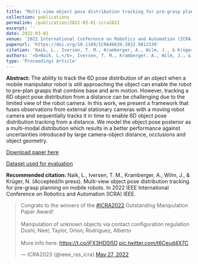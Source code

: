 ```yaml
---
title: "Multi-view object pose distribution tracking for pre-grasp planning on mobile robots"
collection: publications
permalink: /publication/2022-03-01-icra2022
excerpt: ''
date: 2022-03-01
venue: '2022 International Conference on Robotics and Automation (ICRA), Philadelphia, USA'
paperurl: 'https://doi.org/10.1109/ICRA46639.2022.9812339'
citation: 'Naik, L., Iversen, T. M., Kramberger, A., Wilm, J., & Krüger, N. (Accepted/In press). Multi-view object pose distribution tracking for pre-grasp planning on mobile robots. In 2022 IEEE International Conference on Robotics and Automation (ICRA) IEEE.'
authors: '<b>Naik, L.</b>, Iversen, T. M., Kramberger, A., Wilm, J., & Krüger, N.'
type: 'Proceedings Article'
---
```


<b>Abstract:</b>
The ability to track the 6D pose distribution of an object when a mobile manipulator robot is still approaching the object can enable the robot to pre-plan grasps that combine base and arm motion. However, tracking a 6D object pose distribution from a distance can be challenging due to the limited view of the robot camera. In this work, we present a framework that fuses observations from external stationary cameras with a moving robot camera and sequentially tracks it in time to enable 6D object pose distribution tracking from a distance. We model the object pose posterior as a multi-modal distribution which results in a better performance against uncertainties introduced by large camera-object distance, occlusions and object geometry.

[Download paper here](https://findresearcher.sdu.dk/ws/portalfiles/portal/206261625/Multi_view_pose_distribution_tracking_ICRA2022_camera_ready_2_.pdf)

[Dataset used for evaluation](https://doi.org/10.5281/zenodo.6053975)

<b>Recommended citation:</b>
Naik, L., Iversen, T. M., Kramberger, A., Wilm, J., & Krüger, N. (Accepted/In press). Multi-view object pose distribution tracking for pre-grasp planning on mobile robots. In 2022 IEEE International Conference on Robotics and Automation (ICRA) IEEE.

<blockquote class="twitter-tweet"><p lang="en" dir="ltr">Congrats to the winners of the <a href="https://twitter.com/hashtag/ICRA2022?src=hash&amp;ref_src=twsrc%5Etfw">#ICRA2022</a> Outstanding Manipulation Paper Award!<br><br>Manipulation of unknown objects via contact configuration regulation<br>Doshi, Neel; Taylor, Orion; Rodriguez, Alberto<br><br>More info here: <a href="https://t.co/jFX3HD0i5D">https://t.co/jFX3HD0i5D</a> <a href="https://t.co/t6Ceud4X7C">pic.twitter.com/t6Ceud4X7C</a></p>&mdash; ICRA2023 (@ieee_ras_icra) <a href="https://twitter.com/ieee_ras_icra/status/1530194642347638790?ref_src=twsrc%5Etfw">May 27, 2022</a></blockquote> <script async src="https://platform.twitter.com/widgets.js" charset="utf-8"></script>